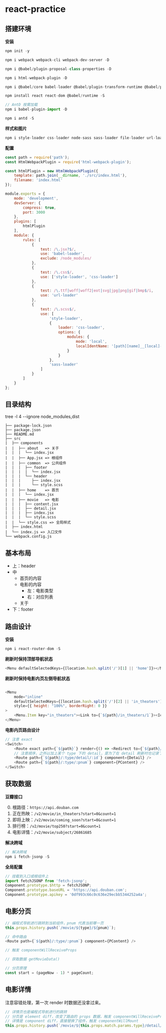 # react-practice

## 搭建环境

**安装**

```javascript
npm init -y

npm i webpack webpack-cli webpack-dev-server -D

npm i @babel/plugin-proposal-class-properties -D

npm i html-webpack-plugin -D

npm i @babel/core babel-loader @babel/plugin-transform-runtime @babel/preset-env @babel/preset-react -D

npm install react react-dom @babel/runtime -S

// AntD 按需加载
npm i babel-plugin-import -D

npm i antd -S
```

**样式和图片**

```javascript
npm i style-loader css-loader node-sass sass-loader file-loader url-loader -D
```

**配置**

```javascript
const path = require('path');
const HtmlWebpackPlugin = require('html-webpack-plugin');

const htmlPlugin = new HtmlWebpackPlugin({
    template: path.join(__dirname, './src/index.html'),
    filename: 'index.html'
});

module.exports = {
    mode: 'development',
    devServer: {
        compress: true,
        port: 3000
    },
    plugins: [
        htmlPlugin
    ],
    module: {
        rules: [
            {
                test: /\.jsx?$/,
                use: 'babel-loader',
                exclude: /node_modules/
            },
            {
                test: /\.css$/,
                use: ['style-loader', 'css-loader']
            },
            {
                test: /\.ttf|woff|woff2|eot|svg|jpg|png|gif|bmp$/i,
                use: 'url-loader'
            },
            {
                test: /\.scss$/,
                use: [
                    'style-loader',
                    {
                        loader: 'css-loader',
                        options: {
                            modules: {
                                mode: 'local',
                                localIdentName: '[path][name]__[local]--[hash:base64:5]',
                            }
                        }
                    },
                    'sass-loader'
                ]
            }
        ]
    }
};
```

## 目录结构

tree -l 4 --ignore node_modules,dist

```
├── package-lock.json
├── package.json
├── README.md
├── src
|  ├── components
|  |  ├── about   => 关于
|  |  |  └── index.jsx
|  |  ├── App.jsx => 根组件
|  |  ├── common  => 公共组件
|  |  |  ├── footer
|  |  |  |  └── index.jsx
|  |  |  └── header
|  |  |     ├── index.jsx
|  |  |     └── style.scss
|  |  ├── home    => 首页
|  |  |  └── index.jsx
|  |  ├── movie   => 电影
|  |  |  ├── content.jsx
|  |  |  ├── detail.jsx
|  |  |  ├── index.jsx
|  |  |  └── style.scss
|  |  └── style.css => 全局样式
|  ├── index.html
|  └── index.js => 入口文件
└── webpack.config.js
```

## 基本布局

- 上：header
- 中
    - 首页的内容
    - 电影的内容
        - 左：电影类型
        - 右：对应列表
    - 关于
- 下：footer

## 路由设计

**安装**

```javascript
npm i react-router-dom -S
```

**刷新时保持顶部导航状态**

```javascript
<Menu defaultSelectedKeys={[location.hash.split('/')[1] || 'home']}></Menu>
```

**刷新时保持电影内页左侧导航状态**

```javascript

<Menu
    mode="inline"
    defaultSelectedKeys={[location.hash.split('/')[2] || 'in_theaters']}
    style={{ height: "100%", borderRight: 0 }}
>
    <Menu.Item key="in_theaters"><Link to={`${path}/in_theaters/1`}><Icon type="pie-chart" />正在热映</Link></Menu.Item>
</Menu>
```

**电影内页路由设计**

```javascript
// 注意 exact
<Switch>
    <Route exact path={`${path}`} render={() => <Redirect to={`${path}/in_theaters/1`} />} />
    // 注意顺序，之所以加上某个 type 下的 detail，是为了在 detail 刷新时也记录下侧边栏的状态
    <Route path={`${path}/:type/detail/:id`} component={Detail} />
    <Route path={`${path}/:type/:pnum`} component={PContent} />
</Switch>
```

## 获取数据

**豆瓣接口**

0. 根路径：`https://api.douban.com`
1. 正在热映：`/v2/movie/in_theaters?start=0&count=1`
2. 即将上映：`/v2/movie/coming_soon?start=0&count=1`
3. 排行榜：`/v2/movie/top250?start=0&count=1`
4. 电影详情：`/v2/movie/subject/26861685`

**解决跨域**

```javascript
// 解决跨域
npm i fetch-jsonp -S
```

**全局配置**

```javascript
// 挂载到入口或根组件上
import fetchJSONP from 'fetch-jsonp';
Component.prototype.$http = fetchJSONP;
Component.prototype.baseURL = 'https://api.douban.com';
Component.prototype.apikey = '0df993c66c0c636e29ecbb5344252a4a';
```

## 电影分页

```javascript
// 编程式导航进行跳转到当前组件，pnum 代表当前哪一页
this.props.history.push(`/movie/${type}/${pnum}`);
```

```javascript
// 命中路由
<Route path={`${path}/:type/:pnum`} component={PContent} />

// 触发 componentWillReceiveProps

// 获取数据 getMovieData()
```

```javascript
// 分页原理
const start = (pageNow - 1) * pageCount;
```

## 电影详情

注意容错处理，第一次 render 时数据还没拿过来。

```javascript
// 详情页也是编程式导航进行的跳转
// 分页是 element diff，改变了路由的 props 数据，触发 componentWillReceiveProps
// 详情是 component diff，直接替换了组件，触发 componentWillMount
this.props.history.push(`/movie/${this.props.match.params.type}/detail/${id}`);
```